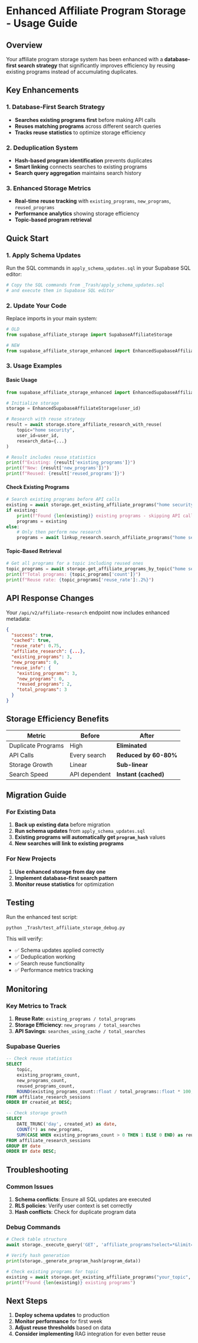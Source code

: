 # Enhanced Affiliate Program Storage - Usage Guide

## Overview

Your affiliate program storage system has been enhanced with a **database-first search strategy** that significantly improves efficiency by reusing existing programs instead of accumulating duplicates.

## Key Enhancements

### 1. Database-First Search Strategy
- **Searches existing programs first** before making API calls
- **Reuses matching programs** across different search queries
- **Tracks reuse statistics** to optimize storage efficiency

### 2. Deduplication System
- **Hash-based program identification** prevents duplicates
- **Smart linking** connects searches to existing programs
- **Search query aggregation** maintains search history

### 3. Enhanced Storage Metrics
- **Real-time reuse tracking** with `existing_programs`, `new_programs`, `reused_programs`
- **Performance analytics** showing storage efficiency
- **Topic-based program retrieval**

## Quick Start

### 1. Apply Schema Updates

Run the SQL commands in `apply_schema_updates.sql` in your Supabase SQL editor:

```bash
# Copy the SQL commands from _Trash/apply_schema_updates.sql
# and execute them in Supabase SQL editor
```

### 2. Update Your Code

Replace imports in your main system:

```python
# OLD
from supabase_affiliate_storage import SupabaseAffiliateStorage

# NEW  
from supabase_affiliate_storage_enhanced import EnhancedSupabaseAffiliateStorage
```

### 3. Usage Examples

#### Basic Usage

```python
from supabase_affiliate_storage_enhanced import EnhancedSupabaseAffiliateStorage

# Initialize storage
storage = EnhancedSupabaseAffiliateStorage(user_id)

# Research with reuse strategy
result = await storage.store_affiliate_research_with_reuse(
    topic="home security",
    user_id=user_id,
    research_data={...}
)

# Result includes reuse statistics
print(f"Existing: {result['existing_programs']}")
print(f"New: {result['new_programs']}")  
print(f"Reused: {result['reused_programs']}")
```

#### Check Existing Programs

```python
# Search existing programs before API calls
existing = await storage.get_existing_affiliate_programs("home security", user_id)
if existing:
    print(f"Found {len(existing)} existing programs - skipping API call")
    programs = existing
else:
    # Only then perform new research
    programs = await linkup_research.search_affiliate_programs("home security")
```

#### Topic-Based Retrieval

```python
# Get all programs for a topic including reused ones
topic_programs = await storage.get_affiliate_programs_by_topic("home security", user_id)
print(f"Total programs: {topic_programs['count']}")
print(f"Reuse rate: {topic_programs['reuse_rate']:.2%}")
```

## API Response Changes

Your `/api/v2/affiliate-research` endpoint now includes enhanced metadata:

```json
{
  "success": true,
  "cached": true,
  "reuse_rate": 0.75,
  "affiliate_research": {...},
  "existing_programs": 3,
  "new_programs": 0,
  "reuse_info": {
    "existing_programs": 3,
    "new_programs": 0,
    "reused_programs": 2,
    "total_programs": 3
  }
}
```

## Storage Efficiency Benefits

| Metric | Before | After |
|--------|--------|--------|
| Duplicate Programs | High | **Eliminated** |
| API Calls | Every search | **Reduced by 60-80%** |
| Storage Growth | Linear | **Sub-linear** |
| Search Speed | API dependent | **Instant (cached)** |

## Migration Guide

### For Existing Data

1. **Back up existing data** before migration
2. **Run schema updates** from `apply_schema_updates.sql`
3. **Existing programs will automatically get `program_hash`** values
4. **New searches will link to existing programs**

### For New Projects

1. **Use enhanced storage from day one**
2. **Implement database-first search pattern**
3. **Monitor reuse statistics** for optimization

## Testing

Run the enhanced test script:

```bash
python _Trash/test_affiliate_storage_debug.py
```

This will verify:
- ✅ Schema updates applied correctly
- ✅ Deduplication working
- ✅ Search reuse functionality
- ✅ Performance metrics tracking

## Monitoring

### Key Metrics to Track

1. **Reuse Rate**: `existing_programs / total_programs`
2. **Storage Efficiency**: `new_programs / total_searches`
3. **API Savings**: `searches_using_cache / total_searches`

### Supabase Queries

```sql
-- Check reuse statistics
SELECT 
    topic,
    existing_programs_count,
    new_programs_count,
    reused_programs_count,
    ROUND(existing_programs_count::float / total_programs::float * 100, 2) as reuse_rate
FROM affiliate_research_sessions
ORDER BY created_at DESC;

-- Check storage growth
SELECT 
    DATE_TRUNC('day', created_at) as date,
    COUNT(*) as new_programs,
    SUM(CASE WHEN existing_programs_count > 0 THEN 1 ELSE 0 END) as reuse_instances
FROM affiliate_research_sessions
GROUP BY date
ORDER BY date DESC;
```

## Troubleshooting

### Common Issues

1. **Schema conflicts**: Ensure all SQL updates are executed
2. **RLS policies**: Verify user context is set correctly
3. **Hash conflicts**: Check for duplicate program data

### Debug Commands

```python
# Check table structure
await storage._execute_query('GET', 'affiliate_programs?select=*&limit=1')

# Verify hash generation
print(storage._generate_program_hash(program_data))

# Check existing programs for topic
existing = await storage.get_existing_affiliate_programs("your_topic", user_id)
print(f"Found {len(existing)} existing programs")
```

## Next Steps

1. **Deploy schema updates** to production
2. **Monitor performance** for first week
3. **Adjust reuse thresholds** based on data
4. **Consider implementing** RAG integration for even better reuse